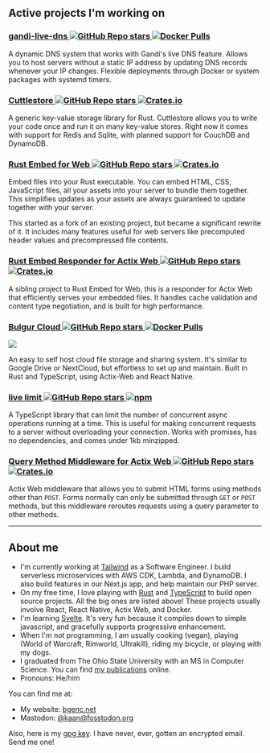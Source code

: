 ## Active projects I'm working on

### [gandi-live-dns ![GitHub Repo stars](https://img.shields.io/github/stars/SeriousBug/gandi-live-dns-rust) ![Docker Pulls](https://img.shields.io/docker/pulls/seriousbug/gandi-live-dns-rust)](https://github.com/SeriousBug/gandi-live-dns-rust)

A dynamic DNS system that works with Gandi's live DNS feature. Allows you to
host servers without a static IP address by updating DNS records whenever your
IP changes. Flexible deployments through Docker or system packages with systemd
timers.

### [Cuttlestore ![GitHub Repo stars](https://img.shields.io/github/stars/SeriousBug/cuttlestore) ![Crates.io](https://img.shields.io/crates/d/cuttlestore)](https://github.com/SeriousBug/cuttlestore)

A generic key-value storage library for Rust. Cuttlestore allows you to write
your code once and run it on many key-value stores. Right now it comes with
support for Redis and Sqlite, with planned support for CouchDB and DynamoDB.

### [Rust Embed for Web ![GitHub Repo stars](https://img.shields.io/github/stars/SeriousBug/rust-embed-for-web) ![Crates.io](https://img.shields.io/crates/d/rust-embed-for-web)](https://github.com/SeriousBug/rust-embed-for-web)

Embed files into your Rust executable. You can embed HTML, CSS, JavaScript
files, all your assets into your server to bundle them together. This simplifies
updates as your assets are always guaranteed to update together with your server.

This started as a fork of an existing project, but became a significant rewrite
of it. It includes many features useful for web servers like precomputed header
values and precompressed file contents.

### [Rust Embed Responder for Actix Web ![GitHub Repo stars](https://img.shields.io/github/stars/SeriousBug/actix-web-rust-embed-responder) ![Crates.io](https://img.shields.io/crates/d/actix-web-rust-embed-responder)](https://github.com/SeriousBug/actix-web-rust-embed-responder)

A sibling project to Rust Embed for Web, this is a responder for Actix Web that
efficiently serves your embedded files. It handles cache validation and content
type negotiation, and is built for high performance.

### [Bulgur Cloud ![GitHub Repo stars](https://img.shields.io/github/stars/bulgur-cloud/bulgur-cloud) ![Docker Pulls](https://img.shields.io/docker/pulls/seriousbug/bulgur-cloud)](https://github.com/bulgur-cloud/bulgur-cloud)

![](https://bgenc.net/img/bulgur-cloud-2022-12-30.png)

An easy to self host cloud file storage and sharing system. It's similar to Google Drive or NextCloud, but effortless to set up and maintain. Built in Rust and TypeScript, using Actix-Web and React Native.

### [live limit ![GitHub Repo stars](https://img.shields.io/github/stars/SeriousBug/live-limit) ![npm](https://img.shields.io/npm/dt/live-limit)](https://github.com/SeriousBug/live-limit)

A TypeScript library that can limit the number of concurrent async operations
running at a time. This is useful for making concurrent requests to a server
without overloading your connection. Works with promises, has no dependencies,
and comes under 1kb minzipped.

### [Query Method Middleware for Actix Web ![GitHub Repo stars](https://img.shields.io/github/stars/SeriousBug/actix-web-query-method-middleware) ![Crates.io](https://img.shields.io/crates/d/actix-web-query-method-middleware)](https://github.com/SeriousBug/actix-web-query-method-middleware)

Actix Web middleware that allows you to submit HTML forms using methods other
than `POST`. Forms normally can only be submitted through `GET` or `POST`
methods, but this middleware reroutes requests using a query parameter to other
methods.

---

## About me

- I'm currently working at [Tailwind](https://www.tailwindapp.com/) as a
  Software Engineer. I build serverless microservices with AWS CDK, Lambda, and
  DynamoDB. I also build features in our Next.js app, and help maintain our PHP
  server.
- On my free time, I love playing with [Rust](https://www.rust-lang.org/) and
  [TypeScript](https://www.typescriptlang.org/) to build open source projects.
  All the big ones are listed above! These projects usually involve React, React
  Native, Actix Web, and Docker.
- I'm learning [Svelte](https://svelte.dev/). It's very fun because it compiles
  down to simple javascript, and gracefully supports progressive enhancement.
- When I'm not programming, I am usually cooking (vegan), playing (World of
  Warcraft, Rimworld, Ultrakill), riding my bicycle, or playing with my dogs.
- I graduated from The Ohio State University with an MS in Computer Science. You can find [my publications](https://scholar.google.com/citations?user=tHrUCC4AAAAJ&hl=en&oi=ao) online.
- Pronouns: He/him

You can find me at:

- My website: [bgenc.net](https://bgenc.net)
- Mastodon: [@kaan@fosstodon.org](https://fosstodon.org/web/@kaan)

Also, here is my [gpg
key](https://keys.openpgp.org/vks/v1/by-fingerprint/F5DEC5268AA501F35FBD5978B2E280771CD62FCF).
I have never, ever, gotten an encrypted email. Send me one!
